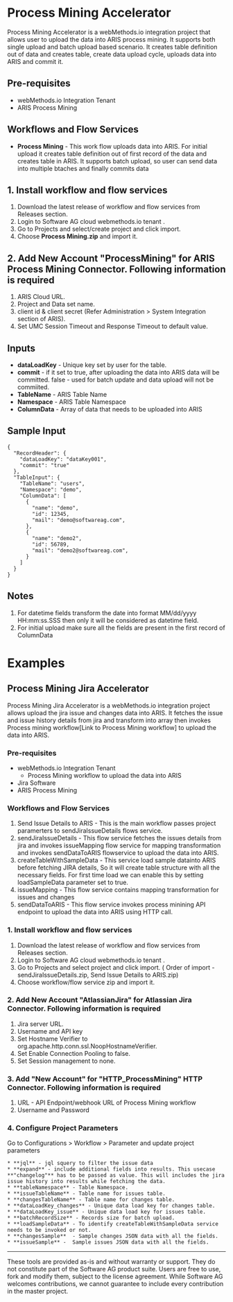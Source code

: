 # Process Mining Accelerator

Process Mining Accelerator is a webMethods.io integration project that allows user to upload the data into ARIS process mining. It supports both single upload and batch upload based scenario. It creates table definition out of data and creates table, create data upload cycle, uploads data into ARIS and commit it.


## Pre-requisites
* webMethods.io Integration Tenant
* ARIS Process Mining

## Workflows and Flow Services
* **Process Mining** - This work flow uploads data into ARIS. For initial upload it creates table definition out of first record of the data and creates table in ARIS. It supports batch upload, so user can send data into multiple btaches and finally commits data

## 1. Install workflow and flow services 
1. Download the latest release of workflow and flow services from Releases section.
2. Login to Software AG cloud webmethods.io tenant .
3. Go to Projects and select/create project and click import. 
4. Choose **Process Mining.zip** and import it.

## 2. Add New Account "ProcessMining" for ARIS Process Mining Connector. Following information is required
1. ARIS Cloud URL.
2. Project and Data set name.
3. client id & client secret (Refer Administration > System Integration section of ARIS).
4. Set UMC Session Timeout and Response Timeout to default value.

## Inputs
* **dataLoadKey** - Unique key set by user for the table. 
* **commit** - if it set to true, after uploading the data into ARIS data will be committed. false - used for batch update and data upload will not be commiited. 
* **TableName** - ARIS Table Name
* **Namespace** - ARIS Table Namespace
* **ColumnData** - Array of data that needs to be uploaded into ARIS

## Sample Input
```
{
  "RecordHeader": {
    "dataLoadKey": "dataKey001",
    "commit": "true"
  },
  "TableInput": {
    "TableName": "users",
    "Namespace": "demo",
    "ColumnData": [
      {
        "name": "demo",
        "id": 12345,
        "mail": "demo@softwareag.com",
      },
      {
        "name": "demo2",
        "id": 56789,
        "mail": "demo2@softwareag.com",
      }  
    ]
  }
}
```
## Notes
1. For datetime fields transform the date into format MM/dd/yyyy HH:mm:ss.SSS then only it will be considered as datetime field.
2. For initial upload make sure all the fields are present in the first record of ColumnData

# Examples

## Process Mining Jira Accelerator

Process Mining Jira Accelerator is a webMethods.io integration project allows upload the jira issue and changes data into ARIS. It fetches the issue and issue history details from jira and transform into array then invokes Process mining workflow[Link to Process Mining workflow] to upload the data into ARIS.

### Pre-requisites
* webMethods.io Integration Tenant
	* Process Mining workflow to upload the data into ARIS 
* Jira Software
* ARIS Process Mining 

### Workflows and Flow Services
1. Send Issue Details to ARIS - This is the main workflow passes project paramerters to sendJiraIssueDetails flows service.
2. sendJiraIssueDetails - This flow service fetches the issues details from jira and invokes issueMapping flow service for mapping transformation and invokes sendDataToARIS flowservice to upload the data into ARIS.
3. createTableWithSampleData - This service load sample datainto ARIS before fetching JIRA details, So it will create table structure with all the necessary fields. For first time load we can enable this by setting loadSampleData parameter set to true.
4. issueMapping - This flow service contains mapping transformation for issues and changes
5. sendDataToARIS - This flow service invokes process minining API endpoint to upload the data into ARIS using HTTP call.

### 1. Install workflow and flow services 
1. Download the latest release of workflow and flow services from Releases section.
2. Login to Software AG cloud webmethods.io tenant .
3. Go to Projects and select project and click import. ( Order of import - sendJiraIssueDetails.zip, Send Issue Details to ARIS.zip)
4. Choose workflow/flow service zip and import it.

### 2. Add New Account "AtlassianJira" for Atlassian Jira Connector. Following information is required
1. Jira server URL.
2. Username and API key
3. Set Hostname Verifier to org.apache.http.conn.ssl.NoopHostnameVerifier.
4. Set Enable Connection Pooling to false.
5. Set Session management to none.

### 3. Add "New Account" for "HTTP_ProcessMining"  HTTP Connector. Following information is required
1. URL - API Endpoint/webhook URL of Process Mining workflow
2. Username and Password

### 4. Configure Project Parameters
Go to Configurations > Workflow > Parameter and update project parameters

    * **jql** - jql squery to filter the issue data 
    * **expand** - include additional fields into results. This usecase **"changelog"** has to be passed as value. This will includes the jira issue history into results while fetching the data. 
    * **tableNamespace** - Table Namespace.
    * **issueTableName** - Table name for issues table. 
    * **changesTableName** - Table name for changes table.
    * **dataLoadKey_changes** - Unique data load key for changes table. 
    * **dataLoadKey_issue** - Unique data load key for issues table. 
    * **batchRecordSize** - Records size for batch upload.
	* **loadSampleData** - To identify createTableWithSampleData service needs to be invoked or not. 
	* **changesSample**  - Sample changes JSON data with all the fields. 
	* **issueSample** -  Sample issues JSON data with all the fields.
	

______________________
These tools are provided as-is and without warranty or support. They do not constitute part of the Software AG product suite. Users are free to use, fork and modify them, subject to the license agreement. While Software AG welcomes contributions, we cannot guarantee to include every contribution in the master project.

